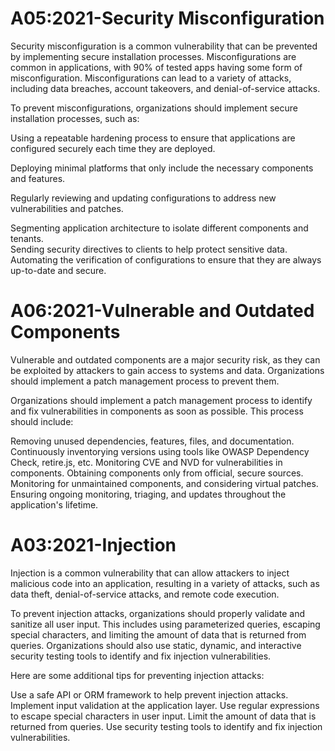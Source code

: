 # A05:2021-Security Misconfiguration

Security misconfiguration is a common vulnerability that can be prevented by implementing secure installation processes.
Misconfigurations are common in applications, with 90% of tested apps having some form of misconfiguration.
Misconfigurations can lead to a variety of attacks, including data breaches, account takeovers, and denial-of-service attacks.

To prevent misconfigurations, organizations should implement secure installation processes, such as:

Using a repeatable hardening process to ensure that applications are configured securely each time they are deployed.  

Deploying minimal platforms that only include the necessary components and features.  

Regularly reviewing and updating configurations to address new vulnerabilities and patches.  

Segmenting application architecture to isolate different components and tenants.  
Sending security directives to clients to help protect sensitive data.  
Automating the verification of configurations to ensure that they are always up-to-date and secure.   


# A06:2021-Vulnerable and Outdated Components

Vulnerable and outdated components are a major security risk, as they can be exploited by attackers to gain access to systems and data. Organizations should implement a patch management process to prevent them.

Organizations should implement a patch management process to identify and fix vulnerabilities in components as soon as possible.
This process should include:

Removing unused dependencies, features, files, and documentation.
Continuously inventorying versions using tools like OWASP Dependency Check, retire.js, etc.
Monitoring CVE and NVD for vulnerabilities in components.
Obtaining components only from official, secure sources.
Monitoring for unmaintained components, and considering virtual patches.
Ensuring ongoing monitoring, triaging, and updates throughout the application's lifetime.


# A03:2021-Injection
Injection is a common vulnerability that can allow attackers to inject malicious code into an application, resulting in a variety of attacks, such as data theft, denial-of-service attacks, and remote code execution.

To prevent injection attacks, organizations should properly validate and sanitize all user input. This includes using parameterized queries, escaping special characters, and limiting the amount of data that is returned from queries.
Organizations should also use static, dynamic, and interactive security testing tools to identify and fix injection vulnerabilities.

Here are some additional tips for preventing injection attacks:

Use a safe API or ORM framework to help prevent injection attacks.
Implement input validation at the application layer.
Use regular expressions to escape special characters in user input.
Limit the amount of data that is returned from queries.
Use security testing tools to identify and fix injection vulnerabilities.

